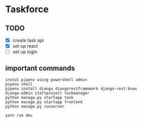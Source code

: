 # Taskforce

## TODO

-   [x] create task api
-   [x] set up react
-   [ ] set up login

## important commands

    instal pipenv using powershell admin
    pipenv shell
    pipenv install django djangorestframework django-rest-knox
    django-admin startproject taskmanager
    python manage.py startapp task
    python manage.py startapp frontend
    python manage.py runserver

    yarn run dev
